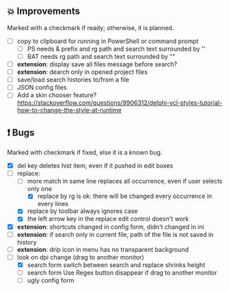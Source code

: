 <!--

Version:     v4.3.0-beta
PrevVersion: v4.2.0-beta

Help Formatting:
https://docs.github.com/en/get-started/writing-on-github/getting-started-with-writing-and-formatting-on-github/basic-writing-and-formatting-syntax, 
https://github.com/ikatyang/emoji-cheat-sheet/blob/master/README.md)

# TODO on new release
# - Update Readme.md 
# - Update Deploy-Description.md 
# - Update file and product version in every projects for ALL CONFIGURATION!
# - Commit and push all changes
# - Run deploy script by pushing Ctrl+Shift+T in VSCode
-->

## :boom: Improvements 
Marked with a checkmark if ready; otherwise, it is planned.
- [ ] copy to clipboard for running in PowerShell or command prompt
  - [ ] PS needs & prefix and rg path and search text surrounded by ''
  - [ ] BAT needs rg path and search text surrounded by ""
- [ ] **extension**: display save all files message before search?
- [ ] **extension**: dearch only in opened project files
- [ ] save/load search histories to/from a file
- [ ] JSON config files
- [ ] Add a skin chooser feature? https://stackoverflow.com/questions/9906312/delphi-vcl-styles-tutorial-how-to-change-the-style-at-runtime

## :exclamation: Bugs
Marked with checkmark if fixed, else it is a known bug.
- [x] del key deletes hist item, even if it pushed in edit boxes
- [ ] replace: 
    - [ ] more match in same line replaces all occurrence, even if user selects only one
        - [x] replace by rg is ok: there will be changed every occurrence in every lines 
    - [x] replace by toolbar always ignores case
    - [x] the left arrow key in the replace edit control doesn't work
- [x] **extension**: shortcuts changed in config form, didn't changed in ini
- [ ] **extension**: if search only in current file, path of the file is not saved in history
- [ ] **extension**: drip icon in menu has no transparent background
- [ ] look on dpi change (drag to another monitor)
    - [x] search form switch between search and replace shrinks height
    - [ ] search form Use Regex button disappear if drag to another monitor
    - [ ] ugly config form 
